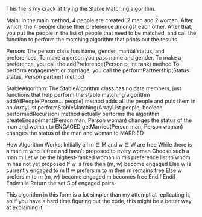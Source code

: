 This file is my crack at trying the Stable Matching algorithm.

Main:
    In the main method, 4 people are created: 2 men and 2 woman. 
    After which, the 4 people chose thier preference amongst each other.
    After that, you put the people in the list of people that need to be matched, and call the function to perform the matching algorithm that prints out the results.

Person:
    The person class has name, gender, marital status, and preferences.
    To make a person you pass name and gender.
    To make a preference, you call the addPreference(Person p, int rank) method
    To perform engagement or marriage, you call the performPartnership(Status status, Person partner) method

StableAlgorithm:
    The StableAlgorithm class has no data members, just functions that help perform the stable matching algorithm
    addAllPeople(Person... people) method adds all the people and puts them in an ArrayList
    performStableMatching(ArrayList<Person> people, boolean performedRecursion) method actually performs the algorithm
    createEngagement(Person man, Person woman) changes the status of the man and woman to ENGAGED
    getMarried(Person man, Person woman) changes the status of the man and woman to MARRIED

How Algorithm Works:
    Initially all m ∈ M and w ∈ W are free
    While there is a man m who is free and hasn’t proposed to every woman
        Choose such a man m
        Let w be the highest-ranked woman in m’s preference list
        to whom m has not yet proposed
        If w is free then
            (m, w) become engaged
        Else w is currently engaged to m
            If w prefers m to m then
                m remains free
            Else w prefers m to m
                (m, w) become engaged
                m becomes free
            Endif
        Endif
    Endwhile
Return the set S of engaged pairs

This algorithm in this form is a lot simpler than my attempt at replicating it, so if you have a hard time figuring out the code, this might be a better way at explaining it.
